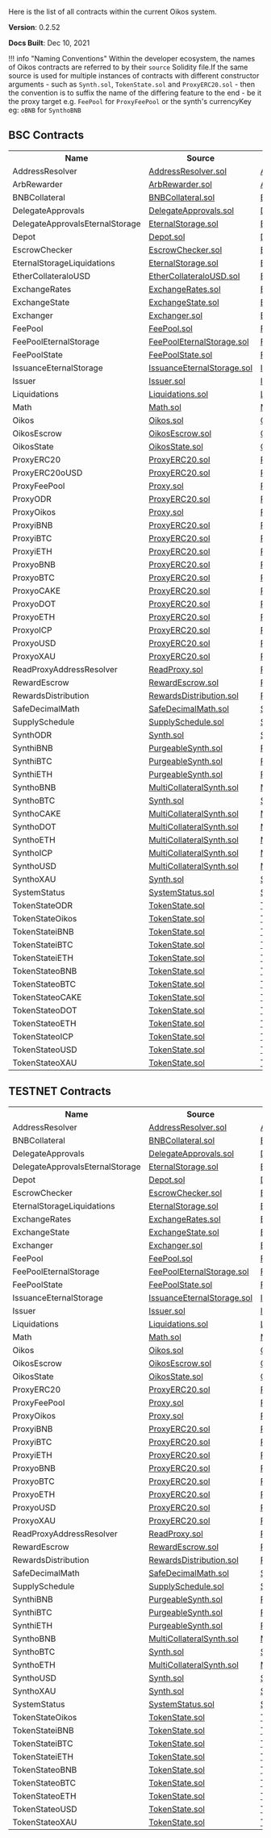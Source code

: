 Here is the list of all contracts within the current Oikos system.

**Version**: 0.2.52

**Docs Built**: Dec 10, 2021

!!! info "Naming Conventions"
	Within the developer ecosystem, the names of Oikos contracts are referred to by their `source` Solidity file.If the same source is used for multiple instances of contracts with different constructor arguments - such as `Synth.sol`, `TokenState.sol` and `ProxyERC20.sol` - then the convention is to suffix the name of the differing feature to the end - be it the proxy target e.g. `FeePool` for `ProxyFeePool` or the synth's currencyKey eg: `oBNB` for `SynthoBNB`

 
## BSC Contracts
<table><tr><th>Name</th><th>Source</th><th>ABI</th><th>Address</th></tr>
              <tr>
                <td>AddressResolver</td>
                <td><a target="_blank" href="https://github.com/oikos-cash/oikos-bsc/blob/master/contracts/AddressResolver.sol">AddressResolver.sol</a></td>
                <td><a target="_blank" href="https://raw.githubusercontent.com/oikos-cash/oikos-js-bsc/master/lib/abis/bsc/AddressResolver.json">AddressResolver.json</a></td>
                <td><a target="_blank" href="https://bscscan.com/address/0x24bc02eB05CcaD6e6a620144f71922EAf9b3b64A">0x24bc02eB05CcaD6e6a620144f71922EAf9b3b64A</a>
                </td>
              </tr>
              <tr>
                <td>ArbRewarder</td>
                <td><a target="_blank" href="https://github.com/oikos-cash/oikos-bsc/blob/master/contracts/ArbRewarder.sol">ArbRewarder.sol</a></td>
                <td><a target="_blank" href="https://raw.githubusercontent.com/oikos-cash/oikos-js-bsc/master/lib/abis/bsc/ArbRewarder.json">ArbRewarder.json</a></td>
                <td><a target="_blank" href="https://bscscan.com/address/0x79dcCeC140fF50b86852f3EE92CB8577C5A6B187">0x79dcCeC140fF50b86852f3EE92CB8577C5A6B187</a>
                </td>
              </tr>
              <tr>
                <td>BNBCollateral</td>
                <td><a target="_blank" href="https://github.com/oikos-cash/oikos-bsc/blob/master/contracts/BNBCollateral.sol">BNBCollateral.sol</a></td>
                <td><a target="_blank" href="https://raw.githubusercontent.com/oikos-cash/oikos-js-bsc/master/lib/abis/bsc/BNBCollateral.json">BNBCollateral.json</a></td>
                <td><a target="_blank" href="https://bscscan.com/address/0x7F110C0e1256705cf87E660f2a01889A647189bd">0x7F110C0e1256705cf87E660f2a01889A647189bd</a>
                </td>
              </tr>
              <tr>
                <td>DelegateApprovals</td>
                <td><a target="_blank" href="https://github.com/oikos-cash/oikos-bsc/blob/master/contracts/DelegateApprovals.sol">DelegateApprovals.sol</a></td>
                <td><a target="_blank" href="https://raw.githubusercontent.com/oikos-cash/oikos-js-bsc/master/lib/abis/bsc/DelegateApprovals.json">DelegateApprovals.json</a></td>
                <td><a target="_blank" href="https://bscscan.com/address/0xD01A5518136Fb2635d13010Eb824EC081Df741bf">0xD01A5518136Fb2635d13010Eb824EC081Df741bf</a>
                </td>
              </tr>
              <tr>
                <td>DelegateApprovalsEternalStorage</td>
                <td><a target="_blank" href="https://github.com/oikos-cash/oikos-bsc/blob/master/contracts/EternalStorage.sol">EternalStorage.sol</a></td>
                <td><a target="_blank" href="https://raw.githubusercontent.com/oikos-cash/oikos-js-bsc/master/lib/abis/bsc/EternalStorage.json">EternalStorage.json</a></td>
                <td><a target="_blank" href="https://bscscan.com/address/0x7e598695A0706a7aeC34Bf5a7055F9E6D2B0b1b4">0x7e598695A0706a7aeC34Bf5a7055F9E6D2B0b1b4</a>
                </td>
              </tr>
              <tr>
                <td>Depot</td>
                <td><a target="_blank" href="https://github.com/oikos-cash/oikos-bsc/blob/master/contracts/Depot.sol">Depot.sol</a></td>
                <td><a target="_blank" href="https://raw.githubusercontent.com/oikos-cash/oikos-js-bsc/master/lib/abis/bsc/Depot.json">Depot.json</a></td>
                <td><a target="_blank" href="https://bscscan.com/address/0x568348f70c3E92c45251F56cF2e857d703Cd958C">0x568348f70c3E92c45251F56cF2e857d703Cd958C</a>
                </td>
              </tr>
              <tr>
                <td>EscrowChecker</td>
                <td><a target="_blank" href="https://github.com/oikos-cash/oikos-bsc/blob/master/contracts/EscrowChecker.sol">EscrowChecker.sol</a></td>
                <td><a target="_blank" href="https://raw.githubusercontent.com/oikos-cash/oikos-js-bsc/master/lib/abis/bsc/EscrowChecker.json">EscrowChecker.json</a></td>
                <td><a target="_blank" href="https://bscscan.com/address/0x573EBD9661f33bf44f856DE11F0231DA4C5AeCEE">0x573EBD9661f33bf44f856DE11F0231DA4C5AeCEE</a>
                </td>
              </tr>
              <tr>
                <td>EternalStorageLiquidations</td>
                <td><a target="_blank" href="https://github.com/oikos-cash/oikos-bsc/blob/master/contracts/EternalStorage.sol">EternalStorage.sol</a></td>
                <td><a target="_blank" href="https://raw.githubusercontent.com/oikos-cash/oikos-js-bsc/master/lib/abis/bsc/EternalStorage.json">EternalStorage.json</a></td>
                <td><a target="_blank" href="https://bscscan.com/address/0xf06F60376B7343a7f405EB8D28dFdA7EB0A47497">0xf06F60376B7343a7f405EB8D28dFdA7EB0A47497</a>
                </td>
              </tr>
              <tr>
                <td>EtherCollateraloUSD</td>
                <td><a target="_blank" href="https://github.com/oikos-cash/oikos-bsc/blob/master/contracts/EtherCollateraloUSD.sol">EtherCollateraloUSD.sol</a></td>
                <td><a target="_blank" href="https://raw.githubusercontent.com/oikos-cash/oikos-js-bsc/master/lib/abis/bsc/EtherCollateraloUSD.json">EtherCollateraloUSD.json</a></td>
                <td><a target="_blank" href="https://bscscan.com/address/0x7042c05A1e30902575803210Ae0DA6fe2390A35a">0x7042c05A1e30902575803210Ae0DA6fe2390A35a</a>
                </td>
              </tr>
              <tr>
                <td>ExchangeRates</td>
                <td><a target="_blank" href="https://github.com/oikos-cash/oikos-bsc/blob/master/contracts/ExchangeRates.sol">ExchangeRates.sol</a></td>
                <td><a target="_blank" href="https://raw.githubusercontent.com/oikos-cash/oikos-js-bsc/master/lib/abis/bsc/ExchangeRates.json">ExchangeRates.json</a></td>
                <td><a target="_blank" href="https://bscscan.com/address/0xe1ff83762F2db7274b6AC2c1C9Bb75B2A8574EaF">0xe1ff83762F2db7274b6AC2c1C9Bb75B2A8574EaF</a>
                </td>
              </tr>
              <tr>
                <td>ExchangeState</td>
                <td><a target="_blank" href="https://github.com/oikos-cash/oikos-bsc/blob/master/contracts/ExchangeState.sol">ExchangeState.sol</a></td>
                <td><a target="_blank" href="https://raw.githubusercontent.com/oikos-cash/oikos-js-bsc/master/lib/abis/bsc/ExchangeState.json">ExchangeState.json</a></td>
                <td><a target="_blank" href="https://bscscan.com/address/0x78fdE2e2A0fbcB84Fd75a31C640F7aCa5D8F17b0">0x78fdE2e2A0fbcB84Fd75a31C640F7aCa5D8F17b0</a>
                </td>
              </tr>
              <tr>
                <td>Exchanger</td>
                <td><a target="_blank" href="https://github.com/oikos-cash/oikos-bsc/blob/master/contracts/Exchanger.sol">Exchanger.sol</a></td>
                <td><a target="_blank" href="https://raw.githubusercontent.com/oikos-cash/oikos-js-bsc/master/lib/abis/bsc/Exchanger.json">Exchanger.json</a></td>
                <td><a target="_blank" href="https://bscscan.com/address/0xdc3a305e1CE234A27F6B1E0B8Ef1a6C63eaEB633">0xdc3a305e1CE234A27F6B1E0B8Ef1a6C63eaEB633</a>
                </td>
              </tr>
              <tr>
                <td>FeePool</td>
                <td><a target="_blank" href="https://github.com/oikos-cash/oikos-bsc/blob/master/contracts/FeePool.sol">FeePool.sol</a></td>
                <td><a target="_blank" href="https://raw.githubusercontent.com/oikos-cash/oikos-js-bsc/master/lib/abis/bsc/FeePool.json">FeePool.json</a></td>
                <td><a target="_blank" href="https://bscscan.com/address/0x4a7644B4b3ae6E4e2c53D01a39E7C4afA25061aF">0x4a7644B4b3ae6E4e2c53D01a39E7C4afA25061aF</a>
                </td>
              </tr>
              <tr>
                <td>FeePoolEternalStorage</td>
                <td><a target="_blank" href="https://github.com/oikos-cash/oikos-bsc/blob/master/contracts/FeePoolEternalStorage.sol">FeePoolEternalStorage.sol</a></td>
                <td><a target="_blank" href="https://raw.githubusercontent.com/oikos-cash/oikos-js-bsc/master/lib/abis/bsc/FeePoolEternalStorage.json">FeePoolEternalStorage.json</a></td>
                <td><a target="_blank" href="https://bscscan.com/address/0xfC3b24375D0a1E59E64612a7a816Ff442e89c4e5">0xfC3b24375D0a1E59E64612a7a816Ff442e89c4e5</a>
                </td>
              </tr>
              <tr>
                <td>FeePoolState</td>
                <td><a target="_blank" href="https://github.com/oikos-cash/oikos-bsc/blob/master/contracts/FeePoolState.sol">FeePoolState.sol</a></td>
                <td><a target="_blank" href="https://raw.githubusercontent.com/oikos-cash/oikos-js-bsc/master/lib/abis/bsc/FeePoolState.json">FeePoolState.json</a></td>
                <td><a target="_blank" href="https://bscscan.com/address/0xdaF492F4cAdC2Ae2197663CB769329221b47109A">0xdaF492F4cAdC2Ae2197663CB769329221b47109A</a>
                </td>
              </tr>
              <tr>
                <td>IssuanceEternalStorage</td>
                <td><a target="_blank" href="https://github.com/oikos-cash/oikos-bsc/blob/master/contracts/IssuanceEternalStorage.sol">IssuanceEternalStorage.sol</a></td>
                <td><a target="_blank" href="https://raw.githubusercontent.com/oikos-cash/oikos-js-bsc/master/lib/abis/bsc/IssuanceEternalStorage.json">IssuanceEternalStorage.json</a></td>
                <td><a target="_blank" href="https://bscscan.com/address/0x3c9225fCeF09d63B80B9A0Eb7004804328bD98CC">0x3c9225fCeF09d63B80B9A0Eb7004804328bD98CC</a>
                </td>
              </tr>
              <tr>
                <td>Issuer</td>
                <td><a target="_blank" href="https://github.com/oikos-cash/oikos-bsc/blob/master/contracts/Issuer.sol">Issuer.sol</a></td>
                <td><a target="_blank" href="https://raw.githubusercontent.com/oikos-cash/oikos-js-bsc/master/lib/abis/bsc/Issuer.json">Issuer.json</a></td>
                <td><a target="_blank" href="https://bscscan.com/address/0x2f09C48b0D7CC01685B7Ff0bd0378e5eb1D710B6">0x2f09C48b0D7CC01685B7Ff0bd0378e5eb1D710B6</a>
                </td>
              </tr>
              <tr>
                <td>Liquidations</td>
                <td><a target="_blank" href="https://github.com/oikos-cash/oikos-bsc/blob/master/contracts/Liquidations.sol">Liquidations.sol</a></td>
                <td><a target="_blank" href="https://raw.githubusercontent.com/oikos-cash/oikos-js-bsc/master/lib/abis/bsc/Liquidations.json">Liquidations.json</a></td>
                <td><a target="_blank" href="https://bscscan.com/address/0xfF2482ca474a170B0fe70Bed2267263040A4225B">0xfF2482ca474a170B0fe70Bed2267263040A4225B</a>
                </td>
              </tr>
              <tr>
                <td>Math</td>
                <td><a target="_blank" href="https://github.com/oikos-cash/oikos-bsc/blob/master/contracts/Math.sol">Math.sol</a></td>
                <td><a target="_blank" href="https://raw.githubusercontent.com/oikos-cash/oikos-js-bsc/master/lib/abis/bsc/Math.json">Math.json</a></td>
                <td><a target="_blank" href="https://bscscan.com/address/0x250E2f8a80001153c7e62200376C753832A68CBE">0x250E2f8a80001153c7e62200376C753832A68CBE</a>
                </td>
              </tr>
              <tr>
                <td>Oikos</td>
                <td><a target="_blank" href="https://github.com/oikos-cash/oikos-bsc/blob/master/contracts/Oikos.sol">Oikos.sol</a></td>
                <td><a target="_blank" href="https://raw.githubusercontent.com/oikos-cash/oikos-js-bsc/master/lib/abis/bsc/Oikos.json">Oikos.json</a></td>
                <td><a target="_blank" href="https://bscscan.com/address/0x2Cf82EC748753aD5d07E70B4E73a0A7935995D91">0x2Cf82EC748753aD5d07E70B4E73a0A7935995D91</a>
                </td>
              </tr>
              <tr>
                <td>OikosEscrow</td>
                <td><a target="_blank" href="https://github.com/oikos-cash/oikos-bsc/blob/master/contracts/OikosEscrow.sol">OikosEscrow.sol</a></td>
                <td><a target="_blank" href="https://raw.githubusercontent.com/oikos-cash/oikos-js-bsc/master/lib/abis/bsc/OikosEscrow.json">OikosEscrow.json</a></td>
                <td><a target="_blank" href="https://bscscan.com/address/0x94b8B68Ad4c673355378A575f203dCFdA21e16E1">0x94b8B68Ad4c673355378A575f203dCFdA21e16E1</a>
                </td>
              </tr>
              <tr>
                <td>OikosState</td>
                <td><a target="_blank" href="https://github.com/oikos-cash/oikos-bsc/blob/master/contracts/OikosState.sol">OikosState.sol</a></td>
                <td><a target="_blank" href="https://raw.githubusercontent.com/oikos-cash/oikos-js-bsc/master/lib/abis/bsc/OikosState.json">OikosState.json</a></td>
                <td><a target="_blank" href="https://bscscan.com/address/0x5065DfD3598D6Dfdc43E6621FAe5ECF78aadbeC1">0x5065DfD3598D6Dfdc43E6621FAe5ECF78aadbeC1</a>
                </td>
              </tr>
              <tr>
                <td>ProxyERC20</td>
                <td><a target="_blank" href="https://github.com/oikos-cash/oikos-bsc/blob/master/contracts/ProxyERC20.sol">ProxyERC20.sol</a></td>
                <td><a target="_blank" href="https://raw.githubusercontent.com/oikos-cash/oikos-js-bsc/master/lib/abis/bsc/ProxyERC20.json">ProxyERC20.json</a></td>
                <td><a target="_blank" href="https://bscscan.com/address/0x18aCf236eB40c0d4824Fb8f2582EBbEcD325Ef6a">0x18aCf236eB40c0d4824Fb8f2582EBbEcD325Ef6a</a>
                </td>
              </tr>
              <tr>
                <td>ProxyERC20oUSD</td>
                <td><a target="_blank" href="https://github.com/oikos-cash/oikos-bsc/blob/master/contracts/ProxyERC20.sol">ProxyERC20.sol</a></td>
                <td><a target="_blank" href="https://raw.githubusercontent.com/oikos-cash/oikos-js-bsc/master/lib/abis/bsc/ProxyERC20.json">ProxyERC20.json</a></td>
                <td><a target="_blank" href="https://bscscan.com/address/0x244dD663b1BBcDE0Ee1D8190bD906E7B77A61EFC">0x244dD663b1BBcDE0Ee1D8190bD906E7B77A61EFC</a>
                </td>
              </tr>
              <tr>
                <td>ProxyFeePool</td>
                <td><a target="_blank" href="https://github.com/oikos-cash/oikos-bsc/blob/master/contracts/Proxy.sol">Proxy.sol</a></td>
                <td><a target="_blank" href="https://raw.githubusercontent.com/oikos-cash/oikos-js-bsc/master/lib/abis/bsc/Proxy.json">Proxy.json</a></td>
                <td><a target="_blank" href="https://bscscan.com/address/0x3cFAa9FC30F6277990A96E9d11c1207dbf0d654C">0x3cFAa9FC30F6277990A96E9d11c1207dbf0d654C</a>
                </td>
              </tr>
              <tr>
                <td>ProxyODR</td>
                <td><a target="_blank" href="https://github.com/oikos-cash/oikos-bsc/blob/master/contracts/ProxyERC20.sol">ProxyERC20.sol</a></td>
                <td><a target="_blank" href="https://raw.githubusercontent.com/oikos-cash/oikos-js-bsc/master/lib/abis/bsc/ProxyERC20.json">ProxyERC20.json</a></td>
                <td><a target="_blank" href="https://bscscan.com/address/0x1bE8d1de0052b7c2f6F9f8F640aAc622518520eE">0x1bE8d1de0052b7c2f6F9f8F640aAc622518520eE</a>
                </td>
              </tr>
              <tr>
                <td>ProxyOikos</td>
                <td><a target="_blank" href="https://github.com/oikos-cash/oikos-bsc/blob/master/contracts/Proxy.sol">Proxy.sol</a></td>
                <td><a target="_blank" href="https://raw.githubusercontent.com/oikos-cash/oikos-js-bsc/master/lib/abis/bsc/Proxy.json">Proxy.json</a></td>
                <td><a target="_blank" href="https://bscscan.com/address/0xC32Af9ad3B0E242b97A68485a2D79EEF30584C20">0xC32Af9ad3B0E242b97A68485a2D79EEF30584C20</a>
                </td>
              </tr>
              <tr>
                <td>ProxyiBNB</td>
                <td><a target="_blank" href="https://github.com/oikos-cash/oikos-bsc/blob/master/contracts/ProxyERC20.sol">ProxyERC20.sol</a></td>
                <td><a target="_blank" href="https://raw.githubusercontent.com/oikos-cash/oikos-js-bsc/master/lib/abis/bsc/ProxyERC20.json">ProxyERC20.json</a></td>
                <td><a target="_blank" href="https://bscscan.com/address/0x97619B7AB5E5CE6b36203E10b5fc0F34C57b324A">0x97619B7AB5E5CE6b36203E10b5fc0F34C57b324A</a>
                </td>
              </tr>
              <tr>
                <td>ProxyiBTC</td>
                <td><a target="_blank" href="https://github.com/oikos-cash/oikos-bsc/blob/master/contracts/ProxyERC20.sol">ProxyERC20.sol</a></td>
                <td><a target="_blank" href="https://raw.githubusercontent.com/oikos-cash/oikos-js-bsc/master/lib/abis/bsc/ProxyERC20.json">ProxyERC20.json</a></td>
                <td><a target="_blank" href="https://bscscan.com/address/0xB72ef897482B5aCe5815FE0c427720A3BBB0FA59">0xB72ef897482B5aCe5815FE0c427720A3BBB0FA59</a>
                </td>
              </tr>
              <tr>
                <td>ProxyiETH</td>
                <td><a target="_blank" href="https://github.com/oikos-cash/oikos-bsc/blob/master/contracts/ProxyERC20.sol">ProxyERC20.sol</a></td>
                <td><a target="_blank" href="https://raw.githubusercontent.com/oikos-cash/oikos-js-bsc/master/lib/abis/bsc/ProxyERC20.json">ProxyERC20.json</a></td>
                <td><a target="_blank" href="https://bscscan.com/address/0x19399869d4582C3B9729fc9B2A3776309d235F13">0x19399869d4582C3B9729fc9B2A3776309d235F13</a>
                </td>
              </tr>
              <tr>
                <td>ProxyoBNB</td>
                <td><a target="_blank" href="https://github.com/oikos-cash/oikos-bsc/blob/master/contracts/ProxyERC20.sol">ProxyERC20.sol</a></td>
                <td><a target="_blank" href="https://raw.githubusercontent.com/oikos-cash/oikos-js-bsc/master/lib/abis/bsc/ProxyERC20.json">ProxyERC20.json</a></td>
                <td><a target="_blank" href="https://bscscan.com/address/0x4DDaCe4B8d58c3989075d2953FBA81fe69De5389">0x4DDaCe4B8d58c3989075d2953FBA81fe69De5389</a>
                </td>
              </tr>
              <tr>
                <td>ProxyoBTC</td>
                <td><a target="_blank" href="https://github.com/oikos-cash/oikos-bsc/blob/master/contracts/ProxyERC20.sol">ProxyERC20.sol</a></td>
                <td><a target="_blank" href="https://raw.githubusercontent.com/oikos-cash/oikos-js-bsc/master/lib/abis/bsc/ProxyERC20.json">ProxyERC20.json</a></td>
                <td><a target="_blank" href="https://bscscan.com/address/0x19e0E8413DEe3AfFd94bdd42519d01935a0CF0c2">0x19e0E8413DEe3AfFd94bdd42519d01935a0CF0c2</a>
                </td>
              </tr>
              <tr>
                <td>ProxyoCAKE</td>
                <td><a target="_blank" href="https://github.com/oikos-cash/oikos-bsc/blob/master/contracts/ProxyERC20.sol">ProxyERC20.sol</a></td>
                <td><a target="_blank" href="https://raw.githubusercontent.com/oikos-cash/oikos-js-bsc/master/lib/abis/bsc/ProxyERC20.json">ProxyERC20.json</a></td>
                <td><a target="_blank" href="https://bscscan.com/address/0x95Ace5A70292A0E3CD528F1B2b77b3051Dd0Df13">0x95Ace5A70292A0E3CD528F1B2b77b3051Dd0Df13</a>
                </td>
              </tr>
              <tr>
                <td>ProxyoDOT</td>
                <td><a target="_blank" href="https://github.com/oikos-cash/oikos-bsc/blob/master/contracts/ProxyERC20.sol">ProxyERC20.sol</a></td>
                <td><a target="_blank" href="https://raw.githubusercontent.com/oikos-cash/oikos-js-bsc/master/lib/abis/bsc/ProxyERC20.json">ProxyERC20.json</a></td>
                <td><a target="_blank" href="https://bscscan.com/address/0x71Cb749293c66f6Ac9CB038ceB887b52911B72F2">0x71Cb749293c66f6Ac9CB038ceB887b52911B72F2</a>
                </td>
              </tr>
              <tr>
                <td>ProxyoETH</td>
                <td><a target="_blank" href="https://github.com/oikos-cash/oikos-bsc/blob/master/contracts/ProxyERC20.sol">ProxyERC20.sol</a></td>
                <td><a target="_blank" href="https://raw.githubusercontent.com/oikos-cash/oikos-js-bsc/master/lib/abis/bsc/ProxyERC20.json">ProxyERC20.json</a></td>
                <td><a target="_blank" href="https://bscscan.com/address/0xC826A8E4249bC312E21E00e6ae461986cB0D2E78">0xC826A8E4249bC312E21E00e6ae461986cB0D2E78</a>
                </td>
              </tr>
              <tr>
                <td>ProxyoICP</td>
                <td><a target="_blank" href="https://github.com/oikos-cash/oikos-bsc/blob/master/contracts/ProxyERC20.sol">ProxyERC20.sol</a></td>
                <td><a target="_blank" href="https://raw.githubusercontent.com/oikos-cash/oikos-js-bsc/master/lib/abis/bsc/ProxyERC20.json">ProxyERC20.json</a></td>
                <td><a target="_blank" href="https://bscscan.com/address/0x7057125189698A37B4bC0968388A83C9C3C785Ad">0x7057125189698A37B4bC0968388A83C9C3C785Ad</a>
                </td>
              </tr>
              <tr>
                <td>ProxyoUSD</td>
                <td><a target="_blank" href="https://github.com/oikos-cash/oikos-bsc/blob/master/contracts/ProxyERC20.sol">ProxyERC20.sol</a></td>
                <td><a target="_blank" href="https://raw.githubusercontent.com/oikos-cash/oikos-js-bsc/master/lib/abis/bsc/ProxyERC20.json">ProxyERC20.json</a></td>
                <td><a target="_blank" href="https://bscscan.com/address/0x6BF2Be9468314281cD28A94c35f967caFd388325">0x6BF2Be9468314281cD28A94c35f967caFd388325</a>
                </td>
              </tr>
              <tr>
                <td>ProxyoXAU</td>
                <td><a target="_blank" href="https://github.com/oikos-cash/oikos-bsc/blob/master/contracts/ProxyERC20.sol">ProxyERC20.sol</a></td>
                <td><a target="_blank" href="https://raw.githubusercontent.com/oikos-cash/oikos-js-bsc/master/lib/abis/bsc/ProxyERC20.json">ProxyERC20.json</a></td>
                <td><a target="_blank" href="https://bscscan.com/address/0x68Db964FfF792D1A427f275D228E759d197471B9">0x68Db964FfF792D1A427f275D228E759d197471B9</a>
                </td>
              </tr>
              <tr>
                <td>ReadProxyAddressResolver</td>
                <td><a target="_blank" href="https://github.com/oikos-cash/oikos-bsc/blob/master/contracts/ReadProxy.sol">ReadProxy.sol</a></td>
                <td><a target="_blank" href="https://raw.githubusercontent.com/oikos-cash/oikos-js-bsc/master/lib/abis/bsc/ReadProxy.json">ReadProxy.json</a></td>
                <td><a target="_blank" href="https://bscscan.com/address/0x8Bc175862BB13cAa01eAbE88416Dae769792D3A7">0x8Bc175862BB13cAa01eAbE88416Dae769792D3A7</a>
                </td>
              </tr>
              <tr>
                <td>RewardEscrow</td>
                <td><a target="_blank" href="https://github.com/oikos-cash/oikos-bsc/blob/master/contracts/RewardEscrow.sol">RewardEscrow.sol</a></td>
                <td><a target="_blank" href="https://raw.githubusercontent.com/oikos-cash/oikos-js-bsc/master/lib/abis/bsc/RewardEscrow.json">RewardEscrow.json</a></td>
                <td><a target="_blank" href="https://bscscan.com/address/0x769989C007489ADC818C5f9149e5c93b19E412Bb">0x769989C007489ADC818C5f9149e5c93b19E412Bb</a>
                </td>
              </tr>
              <tr>
                <td>RewardsDistribution</td>
                <td><a target="_blank" href="https://github.com/oikos-cash/oikos-bsc/blob/master/contracts/RewardsDistribution.sol">RewardsDistribution.sol</a></td>
                <td><a target="_blank" href="https://raw.githubusercontent.com/oikos-cash/oikos-js-bsc/master/lib/abis/bsc/RewardsDistribution.json">RewardsDistribution.json</a></td>
                <td><a target="_blank" href="https://bscscan.com/address/0x8c5B795aC32eb1aa7AE7e1262F88Bdfa971fCb67">0x8c5B795aC32eb1aa7AE7e1262F88Bdfa971fCb67</a>
                </td>
              </tr>
              <tr>
                <td>SafeDecimalMath</td>
                <td><a target="_blank" href="https://github.com/oikos-cash/oikos-bsc/blob/master/contracts/SafeDecimalMath.sol">SafeDecimalMath.sol</a></td>
                <td><a target="_blank" href="https://raw.githubusercontent.com/oikos-cash/oikos-js-bsc/master/lib/abis/bsc/SafeDecimalMath.json">SafeDecimalMath.json</a></td>
                <td><a target="_blank" href="https://bscscan.com/address/0xEB7bA0e19ef6dCe1C59C0baA8c68a6168d4949a3">0xEB7bA0e19ef6dCe1C59C0baA8c68a6168d4949a3</a>
                </td>
              </tr>
              <tr>
                <td>SupplySchedule</td>
                <td><a target="_blank" href="https://github.com/oikos-cash/oikos-bsc/blob/master/contracts/SupplySchedule.sol">SupplySchedule.sol</a></td>
                <td><a target="_blank" href="https://raw.githubusercontent.com/oikos-cash/oikos-js-bsc/master/lib/abis/bsc/SupplySchedule.json">SupplySchedule.json</a></td>
                <td><a target="_blank" href="https://bscscan.com/address/0xcF3DFFb8127a07BF55B662418aE0bb0a41098C61">0xcF3DFFb8127a07BF55B662418aE0bb0a41098C61</a>
                </td>
              </tr>
              <tr>
                <td>SynthODR</td>
                <td><a target="_blank" href="https://github.com/oikos-cash/oikos-bsc/blob/master/contracts/Synth.sol">Synth.sol</a></td>
                <td><a target="_blank" href="https://raw.githubusercontent.com/oikos-cash/oikos-js-bsc/master/lib/abis/bsc/Synth.json">Synth.json</a></td>
                <td><a target="_blank" href="https://bscscan.com/address/0xbe10B2c8c3835d3ec430d0c02549832FD10b0C6D">0xbe10B2c8c3835d3ec430d0c02549832FD10b0C6D</a>
                </td>
              </tr>
              <tr>
                <td>SynthiBNB</td>
                <td><a target="_blank" href="https://github.com/oikos-cash/oikos-bsc/blob/master/contracts/PurgeableSynth.sol">PurgeableSynth.sol</a></td>
                <td><a target="_blank" href="https://raw.githubusercontent.com/oikos-cash/oikos-js-bsc/master/lib/abis/bsc/PurgeableSynth.json">PurgeableSynth.json</a></td>
                <td><a target="_blank" href="https://bscscan.com/address/0xf05a8fe859102328620Df506bd90193466749BF1">0xf05a8fe859102328620Df506bd90193466749BF1</a>
                </td>
              </tr>
              <tr>
                <td>SynthiBTC</td>
                <td><a target="_blank" href="https://github.com/oikos-cash/oikos-bsc/blob/master/contracts/PurgeableSynth.sol">PurgeableSynth.sol</a></td>
                <td><a target="_blank" href="https://raw.githubusercontent.com/oikos-cash/oikos-js-bsc/master/lib/abis/bsc/PurgeableSynth.json">PurgeableSynth.json</a></td>
                <td><a target="_blank" href="https://bscscan.com/address/0x489DB04c98D087A2e64fe42BFE030F1c5566dDe0">0x489DB04c98D087A2e64fe42BFE030F1c5566dDe0</a>
                </td>
              </tr>
              <tr>
                <td>SynthiETH</td>
                <td><a target="_blank" href="https://github.com/oikos-cash/oikos-bsc/blob/master/contracts/PurgeableSynth.sol">PurgeableSynth.sol</a></td>
                <td><a target="_blank" href="https://raw.githubusercontent.com/oikos-cash/oikos-js-bsc/master/lib/abis/bsc/PurgeableSynth.json">PurgeableSynth.json</a></td>
                <td><a target="_blank" href="https://bscscan.com/address/0xe7344d961Cc1eBb02a170A9268733036A77Ffb81">0xe7344d961Cc1eBb02a170A9268733036A77Ffb81</a>
                </td>
              </tr>
              <tr>
                <td>SynthoBNB</td>
                <td><a target="_blank" href="https://github.com/oikos-cash/oikos-bsc/blob/master/contracts/MultiCollateralSynth.sol">MultiCollateralSynth.sol</a></td>
                <td><a target="_blank" href="https://raw.githubusercontent.com/oikos-cash/oikos-js-bsc/master/lib/abis/bsc/MultiCollateralSynth.json">MultiCollateralSynth.json</a></td>
                <td><a target="_blank" href="https://bscscan.com/address/0x6110FAB39E70D19AcC8E66Ab918454d30B130810">0x6110FAB39E70D19AcC8E66Ab918454d30B130810</a>
                </td>
              </tr>
              <tr>
                <td>SynthoBTC</td>
                <td><a target="_blank" href="https://github.com/oikos-cash/oikos-bsc/blob/master/contracts/Synth.sol">Synth.sol</a></td>
                <td><a target="_blank" href="https://raw.githubusercontent.com/oikos-cash/oikos-js-bsc/master/lib/abis/bsc/Synth.json">Synth.json</a></td>
                <td><a target="_blank" href="https://bscscan.com/address/0x19e3168be614b86804A91bC6dE8B7cD3A7bcC79b">0x19e3168be614b86804A91bC6dE8B7cD3A7bcC79b</a>
                </td>
              </tr>
              <tr>
                <td>SynthoCAKE</td>
                <td><a target="_blank" href="https://github.com/oikos-cash/oikos-bsc/blob/master/contracts/MultiCollateralSynth.sol">MultiCollateralSynth.sol</a></td>
                <td><a target="_blank" href="https://raw.githubusercontent.com/oikos-cash/oikos-js-bsc/master/lib/abis/bsc/MultiCollateralSynth.json">MultiCollateralSynth.json</a></td>
                <td><a target="_blank" href="https://bscscan.com/address/0x3b823D1d88099a268ec8Ba636b3Fd8db85CAa249">0x3b823D1d88099a268ec8Ba636b3Fd8db85CAa249</a>
                </td>
              </tr>
              <tr>
                <td>SynthoDOT</td>
                <td><a target="_blank" href="https://github.com/oikos-cash/oikos-bsc/blob/master/contracts/MultiCollateralSynth.sol">MultiCollateralSynth.sol</a></td>
                <td><a target="_blank" href="https://raw.githubusercontent.com/oikos-cash/oikos-js-bsc/master/lib/abis/bsc/MultiCollateralSynth.json">MultiCollateralSynth.json</a></td>
                <td><a target="_blank" href="https://bscscan.com/address/0xbEE3A7a91cc02ac3519C31a7348e1648E6192F38">0xbEE3A7a91cc02ac3519C31a7348e1648E6192F38</a>
                </td>
              </tr>
              <tr>
                <td>SynthoETH</td>
                <td><a target="_blank" href="https://github.com/oikos-cash/oikos-bsc/blob/master/contracts/MultiCollateralSynth.sol">MultiCollateralSynth.sol</a></td>
                <td><a target="_blank" href="https://raw.githubusercontent.com/oikos-cash/oikos-js-bsc/master/lib/abis/bsc/MultiCollateralSynth.json">MultiCollateralSynth.json</a></td>
                <td><a target="_blank" href="https://bscscan.com/address/0x0a26DfC10dAC132307dc84Bd2A86744332e0f63f">0x0a26DfC10dAC132307dc84Bd2A86744332e0f63f</a>
                </td>
              </tr>
              <tr>
                <td>SynthoICP</td>
                <td><a target="_blank" href="https://github.com/oikos-cash/oikos-bsc/blob/master/contracts/MultiCollateralSynth.sol">MultiCollateralSynth.sol</a></td>
                <td><a target="_blank" href="https://raw.githubusercontent.com/oikos-cash/oikos-js-bsc/master/lib/abis/bsc/MultiCollateralSynth.json">MultiCollateralSynth.json</a></td>
                <td><a target="_blank" href="https://bscscan.com/address/0x93385170983bC4778eb9F8E24dF2423e467dBd41">0x93385170983bC4778eb9F8E24dF2423e467dBd41</a>
                </td>
              </tr>
              <tr>
                <td>SynthoUSD</td>
                <td><a target="_blank" href="https://github.com/oikos-cash/oikos-bsc/blob/master/contracts/MultiCollateralSynth.sol">MultiCollateralSynth.sol</a></td>
                <td><a target="_blank" href="https://raw.githubusercontent.com/oikos-cash/oikos-js-bsc/master/lib/abis/bsc/MultiCollateralSynth.json">MultiCollateralSynth.json</a></td>
                <td><a target="_blank" href="https://bscscan.com/address/0x483973e2c11ca9d6547f9f7D6487232967065457">0x483973e2c11ca9d6547f9f7D6487232967065457</a>
                </td>
              </tr>
              <tr>
                <td>SynthoXAU</td>
                <td><a target="_blank" href="https://github.com/oikos-cash/oikos-bsc/blob/master/contracts/Synth.sol">Synth.sol</a></td>
                <td><a target="_blank" href="https://raw.githubusercontent.com/oikos-cash/oikos-js-bsc/master/lib/abis/bsc/Synth.json">Synth.json</a></td>
                <td><a target="_blank" href="https://bscscan.com/address/0x60CE72815353219506A771612F65E4F01d0BA537">0x60CE72815353219506A771612F65E4F01d0BA537</a>
                </td>
              </tr>
              <tr>
                <td>SystemStatus</td>
                <td><a target="_blank" href="https://github.com/oikos-cash/oikos-bsc/blob/master/contracts/SystemStatus.sol">SystemStatus.sol</a></td>
                <td><a target="_blank" href="https://raw.githubusercontent.com/oikos-cash/oikos-js-bsc/master/lib/abis/bsc/SystemStatus.json">SystemStatus.json</a></td>
                <td><a target="_blank" href="https://bscscan.com/address/0x3Eb931aAd3bea366d4C1694a98a71FaeF8Bd6D39">0x3Eb931aAd3bea366d4C1694a98a71FaeF8Bd6D39</a>
                </td>
              </tr>
              <tr>
                <td>TokenStateODR</td>
                <td><a target="_blank" href="https://github.com/oikos-cash/oikos-bsc/blob/master/contracts/TokenState.sol">TokenState.sol</a></td>
                <td><a target="_blank" href="https://raw.githubusercontent.com/oikos-cash/oikos-js-bsc/master/lib/abis/bsc/TokenState.json">TokenState.json</a></td>
                <td><a target="_blank" href="https://bscscan.com/address/0xCf3D8Abe20Af1D0F9F56A0046DF93D08b80e1398">0xCf3D8Abe20Af1D0F9F56A0046DF93D08b80e1398</a>
                </td>
              </tr>
              <tr>
                <td>TokenStateOikos</td>
                <td><a target="_blank" href="https://github.com/oikos-cash/oikos-bsc/blob/master/contracts/TokenState.sol">TokenState.sol</a></td>
                <td><a target="_blank" href="https://raw.githubusercontent.com/oikos-cash/oikos-js-bsc/master/lib/abis/bsc/TokenState.json">TokenState.json</a></td>
                <td><a target="_blank" href="https://bscscan.com/address/0x2c09F1a267936F353b6d996f4613f8abd45A4747">0x2c09F1a267936F353b6d996f4613f8abd45A4747</a>
                </td>
              </tr>
              <tr>
                <td>TokenStateiBNB</td>
                <td><a target="_blank" href="https://github.com/oikos-cash/oikos-bsc/blob/master/contracts/TokenState.sol">TokenState.sol</a></td>
                <td><a target="_blank" href="https://raw.githubusercontent.com/oikos-cash/oikos-js-bsc/master/lib/abis/bsc/TokenState.json">TokenState.json</a></td>
                <td><a target="_blank" href="https://bscscan.com/address/0xe925243492104dFa5f3E1E1c971F7ae2A8179939">0xe925243492104dFa5f3E1E1c971F7ae2A8179939</a>
                </td>
              </tr>
              <tr>
                <td>TokenStateiBTC</td>
                <td><a target="_blank" href="https://github.com/oikos-cash/oikos-bsc/blob/master/contracts/TokenState.sol">TokenState.sol</a></td>
                <td><a target="_blank" href="https://raw.githubusercontent.com/oikos-cash/oikos-js-bsc/master/lib/abis/bsc/TokenState.json">TokenState.json</a></td>
                <td><a target="_blank" href="https://bscscan.com/address/0xcD6bcc7da89e3ee70F2B2b2a64423591a95f0F4B">0xcD6bcc7da89e3ee70F2B2b2a64423591a95f0F4B</a>
                </td>
              </tr>
              <tr>
                <td>TokenStateiETH</td>
                <td><a target="_blank" href="https://github.com/oikos-cash/oikos-bsc/blob/master/contracts/TokenState.sol">TokenState.sol</a></td>
                <td><a target="_blank" href="https://raw.githubusercontent.com/oikos-cash/oikos-js-bsc/master/lib/abis/bsc/TokenState.json">TokenState.json</a></td>
                <td><a target="_blank" href="https://bscscan.com/address/0xe284247c913a7810aC3539C7DFce1dc7Bc750DBB">0xe284247c913a7810aC3539C7DFce1dc7Bc750DBB</a>
                </td>
              </tr>
              <tr>
                <td>TokenStateoBNB</td>
                <td><a target="_blank" href="https://github.com/oikos-cash/oikos-bsc/blob/master/contracts/TokenState.sol">TokenState.sol</a></td>
                <td><a target="_blank" href="https://raw.githubusercontent.com/oikos-cash/oikos-js-bsc/master/lib/abis/bsc/TokenState.json">TokenState.json</a></td>
                <td><a target="_blank" href="https://bscscan.com/address/0x5bBCB686F88Ce9197DA5D88C265d23Fe843f3A49">0x5bBCB686F88Ce9197DA5D88C265d23Fe843f3A49</a>
                </td>
              </tr>
              <tr>
                <td>TokenStateoBTC</td>
                <td><a target="_blank" href="https://github.com/oikos-cash/oikos-bsc/blob/master/contracts/TokenState.sol">TokenState.sol</a></td>
                <td><a target="_blank" href="https://raw.githubusercontent.com/oikos-cash/oikos-js-bsc/master/lib/abis/bsc/TokenState.json">TokenState.json</a></td>
                <td><a target="_blank" href="https://bscscan.com/address/0xfb7f15c18AB0b97ce90c78c2DBE28d9d9792050C">0xfb7f15c18AB0b97ce90c78c2DBE28d9d9792050C</a>
                </td>
              </tr>
              <tr>
                <td>TokenStateoCAKE</td>
                <td><a target="_blank" href="https://github.com/oikos-cash/oikos-bsc/blob/master/contracts/TokenState.sol">TokenState.sol</a></td>
                <td><a target="_blank" href="https://raw.githubusercontent.com/oikos-cash/oikos-js-bsc/master/lib/abis/bsc/TokenState.json">TokenState.json</a></td>
                <td><a target="_blank" href="https://bscscan.com/address/0x7d47CeF8B34569DDdc9E1748D3b822E155Be7286">0x7d47CeF8B34569DDdc9E1748D3b822E155Be7286</a>
                </td>
              </tr>
              <tr>
                <td>TokenStateoDOT</td>
                <td><a target="_blank" href="https://github.com/oikos-cash/oikos-bsc/blob/master/contracts/TokenState.sol">TokenState.sol</a></td>
                <td><a target="_blank" href="https://raw.githubusercontent.com/oikos-cash/oikos-js-bsc/master/lib/abis/bsc/TokenState.json">TokenState.json</a></td>
                <td><a target="_blank" href="https://bscscan.com/address/0x9d620bc747E800d106251c2256f01714498A673d">0x9d620bc747E800d106251c2256f01714498A673d</a>
                </td>
              </tr>
              <tr>
                <td>TokenStateoETH</td>
                <td><a target="_blank" href="https://github.com/oikos-cash/oikos-bsc/blob/master/contracts/TokenState.sol">TokenState.sol</a></td>
                <td><a target="_blank" href="https://raw.githubusercontent.com/oikos-cash/oikos-js-bsc/master/lib/abis/bsc/TokenState.json">TokenState.json</a></td>
                <td><a target="_blank" href="https://bscscan.com/address/0x917633b6543790E6D3B62cF54f037037d430d56D">0x917633b6543790E6D3B62cF54f037037d430d56D</a>
                </td>
              </tr>
              <tr>
                <td>TokenStateoICP</td>
                <td><a target="_blank" href="https://github.com/oikos-cash/oikos-bsc/blob/master/contracts/TokenState.sol">TokenState.sol</a></td>
                <td><a target="_blank" href="https://raw.githubusercontent.com/oikos-cash/oikos-js-bsc/master/lib/abis/bsc/TokenState.json">TokenState.json</a></td>
                <td><a target="_blank" href="https://bscscan.com/address/0xB909262d702310Ef3cC602c13200F272D4cAe6F2">0xB909262d702310Ef3cC602c13200F272D4cAe6F2</a>
                </td>
              </tr>
              <tr>
                <td>TokenStateoUSD</td>
                <td><a target="_blank" href="https://github.com/oikos-cash/oikos-bsc/blob/master/contracts/TokenState.sol">TokenState.sol</a></td>
                <td><a target="_blank" href="https://raw.githubusercontent.com/oikos-cash/oikos-js-bsc/master/lib/abis/bsc/TokenState.json">TokenState.json</a></td>
                <td><a target="_blank" href="https://bscscan.com/address/0x69F11ac0E446d14aCC90dF1081513cD5dee01D85">0x69F11ac0E446d14aCC90dF1081513cD5dee01D85</a>
                </td>
              </tr>
              <tr>
                <td>TokenStateoXAU</td>
                <td><a target="_blank" href="https://github.com/oikos-cash/oikos-bsc/blob/master/contracts/TokenState.sol">TokenState.sol</a></td>
                <td><a target="_blank" href="https://raw.githubusercontent.com/oikos-cash/oikos-js-bsc/master/lib/abis/bsc/TokenState.json">TokenState.json</a></td>
                <td><a target="_blank" href="https://bscscan.com/address/0x303A7d473A9Db24178cfA1eE6EAFbaf40Df3FB96">0x303A7d473A9Db24178cfA1eE6EAFbaf40Df3FB96</a>
                </td>
              </tr></table>

## TESTNET Contracts
<table><tr><th>Name</th><th>Source</th><th>ABI</th><th>Address</th></tr>
              <tr>
                <td>AddressResolver</td>
                <td><a target="_blank" href="https://github.com/oikos-cash/oikos-bsc/blob/master/contracts/AddressResolver.sol">AddressResolver.sol</a></td>
                <td><a target="_blank" href="https://raw.githubusercontent.com/oikos-cash/oikos-js-bsc/master/lib/abis/testnet/AddressResolver.json">AddressResolver.json</a></td>
                <td><a target="_blank" href="https://testnet.bscscan.com/address/0x1Ba83008F828fB83D59f24c10472cf2C065a31F1">0x1Ba83008F828fB83D59f24c10472cf2C065a31F1</a>
                </td>
              </tr>
              <tr>
                <td>BNBCollateral</td>
                <td><a target="_blank" href="https://github.com/oikos-cash/oikos-bsc/blob/master/contracts/BNBCollateral.sol">BNBCollateral.sol</a></td>
                <td><a target="_blank" href="https://raw.githubusercontent.com/oikos-cash/oikos-js-bsc/master/lib/abis/testnet/BNBCollateral.json">BNBCollateral.json</a></td>
                <td><a target="_blank" href="https://testnet.bscscan.com/address/0xf294D756CFB33e63137bD215848aDD71AE92Fe14">0xf294D756CFB33e63137bD215848aDD71AE92Fe14</a>
                </td>
              </tr>
              <tr>
                <td>DelegateApprovals</td>
                <td><a target="_blank" href="https://github.com/oikos-cash/oikos-bsc/blob/master/contracts/DelegateApprovals.sol">DelegateApprovals.sol</a></td>
                <td><a target="_blank" href="https://raw.githubusercontent.com/oikos-cash/oikos-js-bsc/master/lib/abis/testnet/DelegateApprovals.json">DelegateApprovals.json</a></td>
                <td><a target="_blank" href="https://testnet.bscscan.com/address/0x3F4973a31E5e4eFDaBD177488e81A36D2A1dB7f1">0x3F4973a31E5e4eFDaBD177488e81A36D2A1dB7f1</a>
                </td>
              </tr>
              <tr>
                <td>DelegateApprovalsEternalStorage</td>
                <td><a target="_blank" href="https://github.com/oikos-cash/oikos-bsc/blob/master/contracts/EternalStorage.sol">EternalStorage.sol</a></td>
                <td><a target="_blank" href="https://raw.githubusercontent.com/oikos-cash/oikos-js-bsc/master/lib/abis/testnet/EternalStorage.json">EternalStorage.json</a></td>
                <td><a target="_blank" href="https://testnet.bscscan.com/address/0x0c450C30d0a75f1e366a57F5C746B382DDA11c8F">0x0c450C30d0a75f1e366a57F5C746B382DDA11c8F</a>
                </td>
              </tr>
              <tr>
                <td>Depot</td>
                <td><a target="_blank" href="https://github.com/oikos-cash/oikos-bsc/blob/master/contracts/Depot.sol">Depot.sol</a></td>
                <td><a target="_blank" href="https://raw.githubusercontent.com/oikos-cash/oikos-js-bsc/master/lib/abis/testnet/Depot.json">Depot.json</a></td>
                <td><a target="_blank" href="https://testnet.bscscan.com/address/0xe0E30a1b515331d9422F40f28731b016F7E79A17">0xe0E30a1b515331d9422F40f28731b016F7E79A17</a>
                </td>
              </tr>
              <tr>
                <td>EscrowChecker</td>
                <td><a target="_blank" href="https://github.com/oikos-cash/oikos-bsc/blob/master/contracts/EscrowChecker.sol">EscrowChecker.sol</a></td>
                <td><a target="_blank" href="https://raw.githubusercontent.com/oikos-cash/oikos-js-bsc/master/lib/abis/testnet/EscrowChecker.json">EscrowChecker.json</a></td>
                <td><a target="_blank" href="https://testnet.bscscan.com/address/0x082075E4b04Ca0d0aA7B5D24C78e58D70D0850Ea">0x082075E4b04Ca0d0aA7B5D24C78e58D70D0850Ea</a>
                </td>
              </tr>
              <tr>
                <td>EternalStorageLiquidations</td>
                <td><a target="_blank" href="https://github.com/oikos-cash/oikos-bsc/blob/master/contracts/EternalStorage.sol">EternalStorage.sol</a></td>
                <td><a target="_blank" href="https://raw.githubusercontent.com/oikos-cash/oikos-js-bsc/master/lib/abis/testnet/EternalStorage.json">EternalStorage.json</a></td>
                <td><a target="_blank" href="https://testnet.bscscan.com/address/0x07CB84A02b613cf81eC2A219153666FDaEdF01c4">0x07CB84A02b613cf81eC2A219153666FDaEdF01c4</a>
                </td>
              </tr>
              <tr>
                <td>ExchangeRates</td>
                <td><a target="_blank" href="https://github.com/oikos-cash/oikos-bsc/blob/master/contracts/ExchangeRates.sol">ExchangeRates.sol</a></td>
                <td><a target="_blank" href="https://raw.githubusercontent.com/oikos-cash/oikos-js-bsc/master/lib/abis/testnet/ExchangeRates.json">ExchangeRates.json</a></td>
                <td><a target="_blank" href="https://testnet.bscscan.com/address/0x095f440706592A2354C844AEED169297b10b2CF9">0x095f440706592A2354C844AEED169297b10b2CF9</a>
                </td>
              </tr>
              <tr>
                <td>ExchangeState</td>
                <td><a target="_blank" href="https://github.com/oikos-cash/oikos-bsc/blob/master/contracts/ExchangeState.sol">ExchangeState.sol</a></td>
                <td><a target="_blank" href="https://raw.githubusercontent.com/oikos-cash/oikos-js-bsc/master/lib/abis/testnet/ExchangeState.json">ExchangeState.json</a></td>
                <td><a target="_blank" href="https://testnet.bscscan.com/address/0x4B0AcfF0518042f11aB6C78c6F6DC998a3c7b9eD">0x4B0AcfF0518042f11aB6C78c6F6DC998a3c7b9eD</a>
                </td>
              </tr>
              <tr>
                <td>Exchanger</td>
                <td><a target="_blank" href="https://github.com/oikos-cash/oikos-bsc/blob/master/contracts/Exchanger.sol">Exchanger.sol</a></td>
                <td><a target="_blank" href="https://raw.githubusercontent.com/oikos-cash/oikos-js-bsc/master/lib/abis/testnet/Exchanger.json">Exchanger.json</a></td>
                <td><a target="_blank" href="https://testnet.bscscan.com/address/0x66fF0696D58AF90f13f382143f8d79A4Fe1Ef0d4">0x66fF0696D58AF90f13f382143f8d79A4Fe1Ef0d4</a>
                </td>
              </tr>
              <tr>
                <td>FeePool</td>
                <td><a target="_blank" href="https://github.com/oikos-cash/oikos-bsc/blob/master/contracts/FeePool.sol">FeePool.sol</a></td>
                <td><a target="_blank" href="https://raw.githubusercontent.com/oikos-cash/oikos-js-bsc/master/lib/abis/testnet/FeePool.json">FeePool.json</a></td>
                <td><a target="_blank" href="https://testnet.bscscan.com/address/0x19ec46DD379f3e4C1Db0aA335C37140124D7c71c">0x19ec46DD379f3e4C1Db0aA335C37140124D7c71c</a>
                </td>
              </tr>
              <tr>
                <td>FeePoolEternalStorage</td>
                <td><a target="_blank" href="https://github.com/oikos-cash/oikos-bsc/blob/master/contracts/FeePoolEternalStorage.sol">FeePoolEternalStorage.sol</a></td>
                <td><a target="_blank" href="https://raw.githubusercontent.com/oikos-cash/oikos-js-bsc/master/lib/abis/testnet/FeePoolEternalStorage.json">FeePoolEternalStorage.json</a></td>
                <td><a target="_blank" href="https://testnet.bscscan.com/address/0x03a3E40a3a7DDa8be05872e3c32c420aF9FE1e65">0x03a3E40a3a7DDa8be05872e3c32c420aF9FE1e65</a>
                </td>
              </tr>
              <tr>
                <td>FeePoolState</td>
                <td><a target="_blank" href="https://github.com/oikos-cash/oikos-bsc/blob/master/contracts/FeePoolState.sol">FeePoolState.sol</a></td>
                <td><a target="_blank" href="https://raw.githubusercontent.com/oikos-cash/oikos-js-bsc/master/lib/abis/testnet/FeePoolState.json">FeePoolState.json</a></td>
                <td><a target="_blank" href="https://testnet.bscscan.com/address/0x44CEa6Dd85fBf017a325823b3941E1632d0c1742">0x44CEa6Dd85fBf017a325823b3941E1632d0c1742</a>
                </td>
              </tr>
              <tr>
                <td>IssuanceEternalStorage</td>
                <td><a target="_blank" href="https://github.com/oikos-cash/oikos-bsc/blob/master/contracts/IssuanceEternalStorage.sol">IssuanceEternalStorage.sol</a></td>
                <td><a target="_blank" href="https://raw.githubusercontent.com/oikos-cash/oikos-js-bsc/master/lib/abis/testnet/IssuanceEternalStorage.json">IssuanceEternalStorage.json</a></td>
                <td><a target="_blank" href="https://testnet.bscscan.com/address/0x436155b429b86AC1cC25CF6011b2327232912B36">0x436155b429b86AC1cC25CF6011b2327232912B36</a>
                </td>
              </tr>
              <tr>
                <td>Issuer</td>
                <td><a target="_blank" href="https://github.com/oikos-cash/oikos-bsc/blob/master/contracts/Issuer.sol">Issuer.sol</a></td>
                <td><a target="_blank" href="https://raw.githubusercontent.com/oikos-cash/oikos-js-bsc/master/lib/abis/testnet/Issuer.json">Issuer.json</a></td>
                <td><a target="_blank" href="https://testnet.bscscan.com/address/0x473Ada686600C57360C5f5A0847616ea66888d2d">0x473Ada686600C57360C5f5A0847616ea66888d2d</a>
                </td>
              </tr>
              <tr>
                <td>Liquidations</td>
                <td><a target="_blank" href="https://github.com/oikos-cash/oikos-bsc/blob/master/contracts/Liquidations.sol">Liquidations.sol</a></td>
                <td><a target="_blank" href="https://raw.githubusercontent.com/oikos-cash/oikos-js-bsc/master/lib/abis/testnet/Liquidations.json">Liquidations.json</a></td>
                <td><a target="_blank" href="https://testnet.bscscan.com/address/0x806C9E99558368a042Ed254D65149108f33193d7">0x806C9E99558368a042Ed254D65149108f33193d7</a>
                </td>
              </tr>
              <tr>
                <td>Math</td>
                <td><a target="_blank" href="https://github.com/oikos-cash/oikos-bsc/blob/master/contracts/Math.sol">Math.sol</a></td>
                <td><a target="_blank" href="https://raw.githubusercontent.com/oikos-cash/oikos-js-bsc/master/lib/abis/testnet/Math.json">Math.json</a></td>
                <td><a target="_blank" href="https://testnet.bscscan.com/address/0xE2144C4e067153E93aD9e6901C6C1BDA6A0e7592">0xE2144C4e067153E93aD9e6901C6C1BDA6A0e7592</a>
                </td>
              </tr>
              <tr>
                <td>Oikos</td>
                <td><a target="_blank" href="https://github.com/oikos-cash/oikos-bsc/blob/master/contracts/Oikos.sol">Oikos.sol</a></td>
                <td><a target="_blank" href="https://raw.githubusercontent.com/oikos-cash/oikos-js-bsc/master/lib/abis/testnet/Oikos.json">Oikos.json</a></td>
                <td><a target="_blank" href="https://testnet.bscscan.com/address/0xeE6c125968B1d53508E574E598974cc53a883a26">0xeE6c125968B1d53508E574E598974cc53a883a26</a>
                </td>
              </tr>
              <tr>
                <td>OikosEscrow</td>
                <td><a target="_blank" href="https://github.com/oikos-cash/oikos-bsc/blob/master/contracts/OikosEscrow.sol">OikosEscrow.sol</a></td>
                <td><a target="_blank" href="https://raw.githubusercontent.com/oikos-cash/oikos-js-bsc/master/lib/abis/testnet/OikosEscrow.json">OikosEscrow.json</a></td>
                <td><a target="_blank" href="https://testnet.bscscan.com/address/0x417F66eEd9e29c9CeEd613DED0F93B63F8A4Fb67">0x417F66eEd9e29c9CeEd613DED0F93B63F8A4Fb67</a>
                </td>
              </tr>
              <tr>
                <td>OikosState</td>
                <td><a target="_blank" href="https://github.com/oikos-cash/oikos-bsc/blob/master/contracts/OikosState.sol">OikosState.sol</a></td>
                <td><a target="_blank" href="https://raw.githubusercontent.com/oikos-cash/oikos-js-bsc/master/lib/abis/testnet/OikosState.json">OikosState.json</a></td>
                <td><a target="_blank" href="https://testnet.bscscan.com/address/0x9233c5f7CD4774C50D4982807Edf96A8da826287">0x9233c5f7CD4774C50D4982807Edf96A8da826287</a>
                </td>
              </tr>
              <tr>
                <td>ProxyERC20</td>
                <td><a target="_blank" href="https://github.com/oikos-cash/oikos-bsc/blob/master/contracts/ProxyERC20.sol">ProxyERC20.sol</a></td>
                <td><a target="_blank" href="https://raw.githubusercontent.com/oikos-cash/oikos-js-bsc/master/lib/abis/testnet/ProxyERC20.json">ProxyERC20.json</a></td>
                <td><a target="_blank" href="https://testnet.bscscan.com/address/0x556bD413B1146b4dcbf21E2701702bF573854635">0x556bD413B1146b4dcbf21E2701702bF573854635</a>
                </td>
              </tr>
              <tr>
                <td>ProxyFeePool</td>
                <td><a target="_blank" href="https://github.com/oikos-cash/oikos-bsc/blob/master/contracts/Proxy.sol">Proxy.sol</a></td>
                <td><a target="_blank" href="https://raw.githubusercontent.com/oikos-cash/oikos-js-bsc/master/lib/abis/testnet/Proxy.json">Proxy.json</a></td>
                <td><a target="_blank" href="https://testnet.bscscan.com/address/0x47710eCD9F0B16D913DCf27b62360acD01209cC2">0x47710eCD9F0B16D913DCf27b62360acD01209cC2</a>
                </td>
              </tr>
              <tr>
                <td>ProxyOikos</td>
                <td><a target="_blank" href="https://github.com/oikos-cash/oikos-bsc/blob/master/contracts/Proxy.sol">Proxy.sol</a></td>
                <td><a target="_blank" href="https://raw.githubusercontent.com/oikos-cash/oikos-js-bsc/master/lib/abis/testnet/Proxy.json">Proxy.json</a></td>
                <td><a target="_blank" href="https://testnet.bscscan.com/address/0x448A0c2e1887F6872d90562c37dC7426E9E8cF04">0x448A0c2e1887F6872d90562c37dC7426E9E8cF04</a>
                </td>
              </tr>
              <tr>
                <td>ProxyiBNB</td>
                <td><a target="_blank" href="https://github.com/oikos-cash/oikos-bsc/blob/master/contracts/ProxyERC20.sol">ProxyERC20.sol</a></td>
                <td><a target="_blank" href="https://raw.githubusercontent.com/oikos-cash/oikos-js-bsc/master/lib/abis/testnet/ProxyERC20.json">ProxyERC20.json</a></td>
                <td><a target="_blank" href="https://testnet.bscscan.com/address/0x99D3ADEDEDE199710eFb57480a6142e5999B1D93">0x99D3ADEDEDE199710eFb57480a6142e5999B1D93</a>
                </td>
              </tr>
              <tr>
                <td>ProxyiBTC</td>
                <td><a target="_blank" href="https://github.com/oikos-cash/oikos-bsc/blob/master/contracts/ProxyERC20.sol">ProxyERC20.sol</a></td>
                <td><a target="_blank" href="https://raw.githubusercontent.com/oikos-cash/oikos-js-bsc/master/lib/abis/testnet/ProxyERC20.json">ProxyERC20.json</a></td>
                <td><a target="_blank" href="https://testnet.bscscan.com/address/0xba8df3eA18876FEBAAEda922aEe046D3194f3841">0xba8df3eA18876FEBAAEda922aEe046D3194f3841</a>
                </td>
              </tr>
              <tr>
                <td>ProxyiETH</td>
                <td><a target="_blank" href="https://github.com/oikos-cash/oikos-bsc/blob/master/contracts/ProxyERC20.sol">ProxyERC20.sol</a></td>
                <td><a target="_blank" href="https://raw.githubusercontent.com/oikos-cash/oikos-js-bsc/master/lib/abis/testnet/ProxyERC20.json">ProxyERC20.json</a></td>
                <td><a target="_blank" href="https://testnet.bscscan.com/address/0x02964E32c14e977244cD9929C913Ac81867AdFF6">0x02964E32c14e977244cD9929C913Ac81867AdFF6</a>
                </td>
              </tr>
              <tr>
                <td>ProxyoBNB</td>
                <td><a target="_blank" href="https://github.com/oikos-cash/oikos-bsc/blob/master/contracts/ProxyERC20.sol">ProxyERC20.sol</a></td>
                <td><a target="_blank" href="https://raw.githubusercontent.com/oikos-cash/oikos-js-bsc/master/lib/abis/testnet/ProxyERC20.json">ProxyERC20.json</a></td>
                <td><a target="_blank" href="https://testnet.bscscan.com/address/0x87c8EdffB0676395199437e58f3c07706F22F3Ba">0x87c8EdffB0676395199437e58f3c07706F22F3Ba</a>
                </td>
              </tr>
              <tr>
                <td>ProxyoBTC</td>
                <td><a target="_blank" href="https://github.com/oikos-cash/oikos-bsc/blob/master/contracts/ProxyERC20.sol">ProxyERC20.sol</a></td>
                <td><a target="_blank" href="https://raw.githubusercontent.com/oikos-cash/oikos-js-bsc/master/lib/abis/testnet/ProxyERC20.json">ProxyERC20.json</a></td>
                <td><a target="_blank" href="https://testnet.bscscan.com/address/0x3eE0eE0DA741111e6927f603Ccf49d518b6F9Dae">0x3eE0eE0DA741111e6927f603Ccf49d518b6F9Dae</a>
                </td>
              </tr>
              <tr>
                <td>ProxyoETH</td>
                <td><a target="_blank" href="https://github.com/oikos-cash/oikos-bsc/blob/master/contracts/ProxyERC20.sol">ProxyERC20.sol</a></td>
                <td><a target="_blank" href="https://raw.githubusercontent.com/oikos-cash/oikos-js-bsc/master/lib/abis/testnet/ProxyERC20.json">ProxyERC20.json</a></td>
                <td><a target="_blank" href="https://testnet.bscscan.com/address/0xAdBEDc4550af5c40B5FC9Cf808027272d36A0A7d">0xAdBEDc4550af5c40B5FC9Cf808027272d36A0A7d</a>
                </td>
              </tr>
              <tr>
                <td>ProxyoUSD</td>
                <td><a target="_blank" href="https://github.com/oikos-cash/oikos-bsc/blob/master/contracts/ProxyERC20.sol">ProxyERC20.sol</a></td>
                <td><a target="_blank" href="https://raw.githubusercontent.com/oikos-cash/oikos-js-bsc/master/lib/abis/testnet/ProxyERC20.json">ProxyERC20.json</a></td>
                <td><a target="_blank" href="https://testnet.bscscan.com/address/0x2C1375932D63cd38FCd2B638C3345cA56351E4D1">0x2C1375932D63cd38FCd2B638C3345cA56351E4D1</a>
                </td>
              </tr>
              <tr>
                <td>ProxyoXAU</td>
                <td><a target="_blank" href="https://github.com/oikos-cash/oikos-bsc/blob/master/contracts/ProxyERC20.sol">ProxyERC20.sol</a></td>
                <td><a target="_blank" href="https://raw.githubusercontent.com/oikos-cash/oikos-js-bsc/master/lib/abis/testnet/ProxyERC20.json">ProxyERC20.json</a></td>
                <td><a target="_blank" href="https://testnet.bscscan.com/address/0xFEA9F1960f46867ce54D2C9B68C51ae65c2e5E9E">0xFEA9F1960f46867ce54D2C9B68C51ae65c2e5E9E</a>
                </td>
              </tr>
              <tr>
                <td>ReadProxyAddressResolver</td>
                <td><a target="_blank" href="https://github.com/oikos-cash/oikos-bsc/blob/master/contracts/ReadProxy.sol">ReadProxy.sol</a></td>
                <td><a target="_blank" href="https://raw.githubusercontent.com/oikos-cash/oikos-js-bsc/master/lib/abis/testnet/ReadProxy.json">ReadProxy.json</a></td>
                <td><a target="_blank" href="https://testnet.bscscan.com/address/0x6F06aD50b156a1EB136924A821dA732474d70eB1">0x6F06aD50b156a1EB136924A821dA732474d70eB1</a>
                </td>
              </tr>
              <tr>
                <td>RewardEscrow</td>
                <td><a target="_blank" href="https://github.com/oikos-cash/oikos-bsc/blob/master/contracts/RewardEscrow.sol">RewardEscrow.sol</a></td>
                <td><a target="_blank" href="https://raw.githubusercontent.com/oikos-cash/oikos-js-bsc/master/lib/abis/testnet/RewardEscrow.json">RewardEscrow.json</a></td>
                <td><a target="_blank" href="https://testnet.bscscan.com/address/0xe380728aCff0eA53019C3be38F6942E4b4791E09">0xe380728aCff0eA53019C3be38F6942E4b4791E09</a>
                </td>
              </tr>
              <tr>
                <td>RewardsDistribution</td>
                <td><a target="_blank" href="https://github.com/oikos-cash/oikos-bsc/blob/master/contracts/RewardsDistribution.sol">RewardsDistribution.sol</a></td>
                <td><a target="_blank" href="https://raw.githubusercontent.com/oikos-cash/oikos-js-bsc/master/lib/abis/testnet/RewardsDistribution.json">RewardsDistribution.json</a></td>
                <td><a target="_blank" href="https://testnet.bscscan.com/address/0xcc599Ed8e58e19cc439F6f8Bb04FA2e725B239b8">0xcc599Ed8e58e19cc439F6f8Bb04FA2e725B239b8</a>
                </td>
              </tr>
              <tr>
                <td>SafeDecimalMath</td>
                <td><a target="_blank" href="https://github.com/oikos-cash/oikos-bsc/blob/master/contracts/SafeDecimalMath.sol">SafeDecimalMath.sol</a></td>
                <td><a target="_blank" href="https://raw.githubusercontent.com/oikos-cash/oikos-js-bsc/master/lib/abis/testnet/SafeDecimalMath.json">SafeDecimalMath.json</a></td>
                <td><a target="_blank" href="https://testnet.bscscan.com/address/0x674F2407cE710B93ADE35D7F0c9076d935a4aA5d">0x674F2407cE710B93ADE35D7F0c9076d935a4aA5d</a>
                </td>
              </tr>
              <tr>
                <td>SupplySchedule</td>
                <td><a target="_blank" href="https://github.com/oikos-cash/oikos-bsc/blob/master/contracts/SupplySchedule.sol">SupplySchedule.sol</a></td>
                <td><a target="_blank" href="https://raw.githubusercontent.com/oikos-cash/oikos-js-bsc/master/lib/abis/testnet/SupplySchedule.json">SupplySchedule.json</a></td>
                <td><a target="_blank" href="https://testnet.bscscan.com/address/0xeAd83458CA5F7C9bFb298CCDc2f53099231F2Ba1">0xeAd83458CA5F7C9bFb298CCDc2f53099231F2Ba1</a>
                </td>
              </tr>
              <tr>
                <td>SynthiBNB</td>
                <td><a target="_blank" href="https://github.com/oikos-cash/oikos-bsc/blob/master/contracts/PurgeableSynth.sol">PurgeableSynth.sol</a></td>
                <td><a target="_blank" href="https://raw.githubusercontent.com/oikos-cash/oikos-js-bsc/master/lib/abis/testnet/PurgeableSynth.json">PurgeableSynth.json</a></td>
                <td><a target="_blank" href="https://testnet.bscscan.com/address/0x9Cc177bD4b94858a1E280072932De0389429Ac4a">0x9Cc177bD4b94858a1E280072932De0389429Ac4a</a>
                </td>
              </tr>
              <tr>
                <td>SynthiBTC</td>
                <td><a target="_blank" href="https://github.com/oikos-cash/oikos-bsc/blob/master/contracts/PurgeableSynth.sol">PurgeableSynth.sol</a></td>
                <td><a target="_blank" href="https://raw.githubusercontent.com/oikos-cash/oikos-js-bsc/master/lib/abis/testnet/PurgeableSynth.json">PurgeableSynth.json</a></td>
                <td><a target="_blank" href="https://testnet.bscscan.com/address/0x3F208AAA2de7EBC9b3Db5326e5eaC772D57408FA">0x3F208AAA2de7EBC9b3Db5326e5eaC772D57408FA</a>
                </td>
              </tr>
              <tr>
                <td>SynthiETH</td>
                <td><a target="_blank" href="https://github.com/oikos-cash/oikos-bsc/blob/master/contracts/PurgeableSynth.sol">PurgeableSynth.sol</a></td>
                <td><a target="_blank" href="https://raw.githubusercontent.com/oikos-cash/oikos-js-bsc/master/lib/abis/testnet/PurgeableSynth.json">PurgeableSynth.json</a></td>
                <td><a target="_blank" href="https://testnet.bscscan.com/address/0x5b7c7e77B19cf623e264CACC42D87A5D13C1b792">0x5b7c7e77B19cf623e264CACC42D87A5D13C1b792</a>
                </td>
              </tr>
              <tr>
                <td>SynthoBNB</td>
                <td><a target="_blank" href="https://github.com/oikos-cash/oikos-bsc/blob/master/contracts/MultiCollateralSynth.sol">MultiCollateralSynth.sol</a></td>
                <td><a target="_blank" href="https://raw.githubusercontent.com/oikos-cash/oikos-js-bsc/master/lib/abis/testnet/MultiCollateralSynth.json">MultiCollateralSynth.json</a></td>
                <td><a target="_blank" href="https://testnet.bscscan.com/address/0x3d4d3EDB3BCC28cbd23959A7f417E68B07C9fB13">0x3d4d3EDB3BCC28cbd23959A7f417E68B07C9fB13</a>
                </td>
              </tr>
              <tr>
                <td>SynthoBTC</td>
                <td><a target="_blank" href="https://github.com/oikos-cash/oikos-bsc/blob/master/contracts/Synth.sol">Synth.sol</a></td>
                <td><a target="_blank" href="https://raw.githubusercontent.com/oikos-cash/oikos-js-bsc/master/lib/abis/testnet/Synth.json">Synth.json</a></td>
                <td><a target="_blank" href="https://testnet.bscscan.com/address/0x64e9060ca17Ca8B333d9c4529Fb84483A50EF538">0x64e9060ca17Ca8B333d9c4529Fb84483A50EF538</a>
                </td>
              </tr>
              <tr>
                <td>SynthoETH</td>
                <td><a target="_blank" href="https://github.com/oikos-cash/oikos-bsc/blob/master/contracts/MultiCollateralSynth.sol">MultiCollateralSynth.sol</a></td>
                <td><a target="_blank" href="https://raw.githubusercontent.com/oikos-cash/oikos-js-bsc/master/lib/abis/testnet/MultiCollateralSynth.json">MultiCollateralSynth.json</a></td>
                <td><a target="_blank" href="https://testnet.bscscan.com/address/0xa33E5d0A7Ed965faaC6D68cb1751acABafd47e1c">0xa33E5d0A7Ed965faaC6D68cb1751acABafd47e1c</a>
                </td>
              </tr>
              <tr>
                <td>SynthoUSD</td>
                <td><a target="_blank" href="https://github.com/oikos-cash/oikos-bsc/blob/master/contracts/Synth.sol">Synth.sol</a></td>
                <td><a target="_blank" href="https://raw.githubusercontent.com/oikos-cash/oikos-js-bsc/master/lib/abis/testnet/Synth.json">Synth.json</a></td>
                <td><a target="_blank" href="https://testnet.bscscan.com/address/0x7BfECB5D5E635b47407C4E9a6Def379fff02A9A5">0x7BfECB5D5E635b47407C4E9a6Def379fff02A9A5</a>
                </td>
              </tr>
              <tr>
                <td>SynthoXAU</td>
                <td><a target="_blank" href="https://github.com/oikos-cash/oikos-bsc/blob/master/contracts/Synth.sol">Synth.sol</a></td>
                <td><a target="_blank" href="https://raw.githubusercontent.com/oikos-cash/oikos-js-bsc/master/lib/abis/testnet/Synth.json">Synth.json</a></td>
                <td><a target="_blank" href="https://testnet.bscscan.com/address/0xB6d698da8c9f630cA6304B061759D27887d6C4Eb">0xB6d698da8c9f630cA6304B061759D27887d6C4Eb</a>
                </td>
              </tr>
              <tr>
                <td>SystemStatus</td>
                <td><a target="_blank" href="https://github.com/oikos-cash/oikos-bsc/blob/master/contracts/SystemStatus.sol">SystemStatus.sol</a></td>
                <td><a target="_blank" href="https://raw.githubusercontent.com/oikos-cash/oikos-js-bsc/master/lib/abis/testnet/SystemStatus.json">SystemStatus.json</a></td>
                <td><a target="_blank" href="https://testnet.bscscan.com/address/0x6Bb0518C3C310a08B7A0c4f10894c28CC8cd4EC8">0x6Bb0518C3C310a08B7A0c4f10894c28CC8cd4EC8</a>
                </td>
              </tr>
              <tr>
                <td>TokenStateOikos</td>
                <td><a target="_blank" href="https://github.com/oikos-cash/oikos-bsc/blob/master/contracts/TokenState.sol">TokenState.sol</a></td>
                <td><a target="_blank" href="https://raw.githubusercontent.com/oikos-cash/oikos-js-bsc/master/lib/abis/testnet/TokenState.json">TokenState.json</a></td>
                <td><a target="_blank" href="https://testnet.bscscan.com/address/0x341a8467F3bcf5387e80b29da1D668F373cFc5E4">0x341a8467F3bcf5387e80b29da1D668F373cFc5E4</a>
                </td>
              </tr>
              <tr>
                <td>TokenStateiBNB</td>
                <td><a target="_blank" href="https://github.com/oikos-cash/oikos-bsc/blob/master/contracts/TokenState.sol">TokenState.sol</a></td>
                <td><a target="_blank" href="https://raw.githubusercontent.com/oikos-cash/oikos-js-bsc/master/lib/abis/testnet/TokenState.json">TokenState.json</a></td>
                <td><a target="_blank" href="https://testnet.bscscan.com/address/0x7fED47Ff616d0D8E458883D1452F5c492b19A92a">0x7fED47Ff616d0D8E458883D1452F5c492b19A92a</a>
                </td>
              </tr>
              <tr>
                <td>TokenStateiBTC</td>
                <td><a target="_blank" href="https://github.com/oikos-cash/oikos-bsc/blob/master/contracts/TokenState.sol">TokenState.sol</a></td>
                <td><a target="_blank" href="https://raw.githubusercontent.com/oikos-cash/oikos-js-bsc/master/lib/abis/testnet/TokenState.json">TokenState.json</a></td>
                <td><a target="_blank" href="https://testnet.bscscan.com/address/0x454364CdC5E381C1b9e21A0268b809e32420b927">0x454364CdC5E381C1b9e21A0268b809e32420b927</a>
                </td>
              </tr>
              <tr>
                <td>TokenStateiETH</td>
                <td><a target="_blank" href="https://github.com/oikos-cash/oikos-bsc/blob/master/contracts/TokenState.sol">TokenState.sol</a></td>
                <td><a target="_blank" href="https://raw.githubusercontent.com/oikos-cash/oikos-js-bsc/master/lib/abis/testnet/TokenState.json">TokenState.json</a></td>
                <td><a target="_blank" href="https://testnet.bscscan.com/address/0x1F016206f93f630CCcED3C92f27A277D99e4E014">0x1F016206f93f630CCcED3C92f27A277D99e4E014</a>
                </td>
              </tr>
              <tr>
                <td>TokenStateoBNB</td>
                <td><a target="_blank" href="https://github.com/oikos-cash/oikos-bsc/blob/master/contracts/TokenState.sol">TokenState.sol</a></td>
                <td><a target="_blank" href="https://raw.githubusercontent.com/oikos-cash/oikos-js-bsc/master/lib/abis/testnet/TokenState.json">TokenState.json</a></td>
                <td><a target="_blank" href="https://testnet.bscscan.com/address/0x3191FeC5e38b3d1535c74ef4D511e74B27B7D1cB">0x3191FeC5e38b3d1535c74ef4D511e74B27B7D1cB</a>
                </td>
              </tr>
              <tr>
                <td>TokenStateoBTC</td>
                <td><a target="_blank" href="https://github.com/oikos-cash/oikos-bsc/blob/master/contracts/TokenState.sol">TokenState.sol</a></td>
                <td><a target="_blank" href="https://raw.githubusercontent.com/oikos-cash/oikos-js-bsc/master/lib/abis/testnet/TokenState.json">TokenState.json</a></td>
                <td><a target="_blank" href="https://testnet.bscscan.com/address/0xEb13B8Fa64E93FE95587C6Be3d0e1D94Ffa193c5">0xEb13B8Fa64E93FE95587C6Be3d0e1D94Ffa193c5</a>
                </td>
              </tr>
              <tr>
                <td>TokenStateoETH</td>
                <td><a target="_blank" href="https://github.com/oikos-cash/oikos-bsc/blob/master/contracts/TokenState.sol">TokenState.sol</a></td>
                <td><a target="_blank" href="https://raw.githubusercontent.com/oikos-cash/oikos-js-bsc/master/lib/abis/testnet/TokenState.json">TokenState.json</a></td>
                <td><a target="_blank" href="https://testnet.bscscan.com/address/0x923A8a42d5fB33136B8baecC084Cb3C992203928">0x923A8a42d5fB33136B8baecC084Cb3C992203928</a>
                </td>
              </tr>
              <tr>
                <td>TokenStateoUSD</td>
                <td><a target="_blank" href="https://github.com/oikos-cash/oikos-bsc/blob/master/contracts/TokenState.sol">TokenState.sol</a></td>
                <td><a target="_blank" href="https://raw.githubusercontent.com/oikos-cash/oikos-js-bsc/master/lib/abis/testnet/TokenState.json">TokenState.json</a></td>
                <td><a target="_blank" href="https://testnet.bscscan.com/address/0x0bfa8C4D371E584C54FcE4eb94Ab78F371336b49">0x0bfa8C4D371E584C54FcE4eb94Ab78F371336b49</a>
                </td>
              </tr>
              <tr>
                <td>TokenStateoXAU</td>
                <td><a target="_blank" href="https://github.com/oikos-cash/oikos-bsc/blob/master/contracts/TokenState.sol">TokenState.sol</a></td>
                <td><a target="_blank" href="https://raw.githubusercontent.com/oikos-cash/oikos-js-bsc/master/lib/abis/testnet/TokenState.json">TokenState.json</a></td>
                <td><a target="_blank" href="https://testnet.bscscan.com/address/0x6e372d95a25804479699Fe38F288db3995826277">0x6e372d95a25804479699Fe38F288db3995826277</a>
                </td>
              </tr></table>
